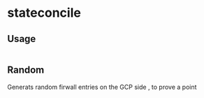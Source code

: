 # stateconcile


## Usage
```jgarcia@t480s:~/Projects/si/stateconcile/src(main ✗)$ GOOGLE_APPLICATION_CREDENTIALS=~/Downloads/myfreegke-a9a1319ec918.json go run main.go -project myfreegke -state gs://test-stateconcile/terraform.tfstate -random
```

## Random
Generats random firwall entries on the GCP side , to prove a point
